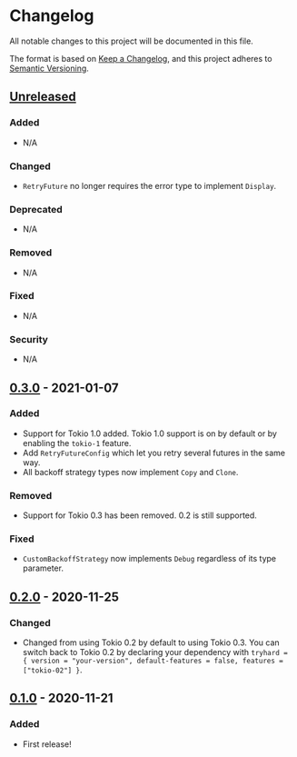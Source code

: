 # Changelog
All notable changes to this project will be documented in this file.

The format is based on [Keep a Changelog](https://keepachangelog.com/en/1.0.0/),
and this project adheres to [Semantic Versioning](https://semver.org/spec/v2.0.0.html).

## [Unreleased]
### Added
- N/A

### Changed
- `RetryFuture` no longer requires the error type to implement `Display`.

### Deprecated
- N/A

### Removed
- N/A

### Fixed
- N/A

### Security
- N/A

## [0.3.0] - 2021-01-07
### Added
- Support for Tokio 1.0 added. Tokio 1.0 support is on by default or by enabling the `tokio-1` feature.
- Add `RetryFutureConfig` which let you retry several futures in the same way.
- All backoff strategy types now implement `Copy` and `Clone`.

### Removed
- Support for Tokio 0.3 has been removed. 0.2 is still supported.

### Fixed
- `CustomBackoffStrategy` now implements `Debug` regardless of its type parameter.

## [0.2.0] - 2020-11-25
### Changed
- Changed from using Tokio 0.2 by default to using Tokio 0.3. You can switch back to Tokio 0.2 by declaring your dependency with `tryhard = { version = "your-version", default-features = false, features = ["tokio-02"] }`.

## [0.1.0] - 2020-11-21
### Added
- First release!

[Unreleased]: https://github.com/EmbarkStudios/tryhard/compare/0.2.0...HEAD
[0.3.0]: https://github.com/EmbarkStudios/tryhard/compare/0.2.0...0.3.0
[0.2.0]: https://github.com/EmbarkStudios/tryhard/compare/0.1.0...0.2.0
[0.1.0]: https://github.com/EmbarkStudios/tryhard/releases/tag/0.1.0
